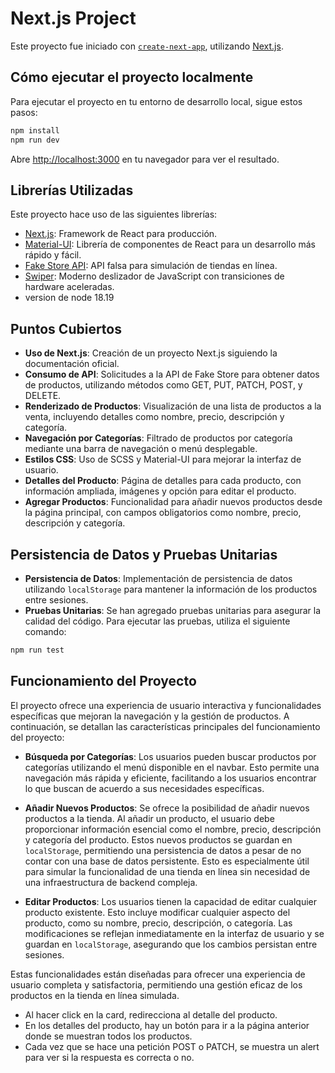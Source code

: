 # Next.js Project

Este proyecto fue iniciado con [`create-next-app`](https://github.com/vercel/next.js/tree/canary/packages/create-next-app), utilizando [Next.js](https://nextjs.org/).

## Cómo ejecutar el proyecto localmente

Para ejecutar el proyecto en tu entorno de desarrollo local, sigue estos pasos:

```bash
npm install
npm run dev
```

Abre [http://localhost:3000](http://localhost:3000) en tu navegador para ver el resultado.

## Librerías Utilizadas

Este proyecto hace uso de las siguientes librerías:

- [Next.js](https://nextjs.org/): Framework de React para producción.
- [Material-UI](https://mui.com/): Librería de componentes de React para un desarrollo más rápido y fácil.
- [Fake Store API](https://fakestoreapi.com/): API falsa para simulación de tiendas en línea.
- [Swiper](https://swiperjs.com/): Moderno deslizador de JavaScript con transiciones de hardware aceleradas.
- version de node 18.19

## Puntos Cubiertos

- **Uso de Next.js**: Creación de un proyecto Next.js siguiendo la documentación oficial.
- **Consumo de API**: Solicitudes a la API de Fake Store para obtener datos de productos, utilizando métodos como GET, PUT, PATCH, POST, y DELETE.
- **Renderizado de Productos**: Visualización de una lista de productos a la venta, incluyendo detalles como nombre, precio, descripción y categoría.
- **Navegación por Categorías**: Filtrado de productos por categoría mediante una barra de navegación o menú desplegable.
- **Estilos CSS**: Uso de SCSS y Material-UI para mejorar la interfaz de usuario.
- **Detalles del Producto**: Página de detalles para cada producto, con información ampliada, imágenes y opción para editar el producto.
- **Agregar Productos**: Funcionalidad para añadir nuevos productos desde la página principal, con campos obligatorios como nombre, precio, descripción y categoría.

## Persistencia de Datos y Pruebas Unitarias

- **Persistencia de Datos**: Implementación de persistencia de datos utilizando `localStorage` para mantener la información de los productos entre sesiones.
- **Pruebas Unitarias**: Se han agregado pruebas unitarias para asegurar la calidad del código. Para ejecutar las pruebas, utiliza el siguiente comando:

```bash
npm run test
```

## Funcionamiento del Proyecto

El proyecto ofrece una experiencia de usuario interactiva y funcionalidades específicas que mejoran la navegación y la gestión de productos. A continuación, se detallan las características principales del funcionamiento del proyecto:

- **Búsqueda por Categorías**: Los usuarios pueden buscar productos por categorías utilizando el menú disponible en el navbar. Esto permite una navegación más rápida y eficiente, facilitando a los usuarios encontrar lo que buscan de acuerdo a sus necesidades específicas.

- **Añadir Nuevos Productos**: Se ofrece la posibilidad de añadir nuevos productos a la tienda. Al añadir un producto, el usuario debe proporcionar información esencial como el nombre, precio, descripción y categoría del producto. Estos nuevos productos se guardan en `localStorage`, permitiendo una persistencia de datos a pesar de no contar con una base de datos persistente. Esto es especialmente útil para simular la funcionalidad de una tienda en línea sin necesidad de una infraestructura de backend compleja.

- **Editar Productos**: Los usuarios tienen la capacidad de editar cualquier producto existente. Esto incluye modificar cualquier aspecto del producto, como su nombre, precio, descripción, o categoría. Las modificaciones se reflejan inmediatamente en la interfaz de usuario y se guardan en `localStorage`, asegurando que los cambios persistan entre sesiones.

Estas funcionalidades están diseñadas para ofrecer una experiencia de usuario completa y satisfactoria, permitiendo una gestión eficaz de los productos en la tienda en línea simulada.

- Al hacer click en la card, redirecciona al detalle del producto.
- En los detalles del producto, hay un botón para ir a la página anterior donde se muestran todos los productos.
- Cada vez que se hace una petición POST o PATCH, se muestra un alert para ver si la respuesta es correcta o no.
